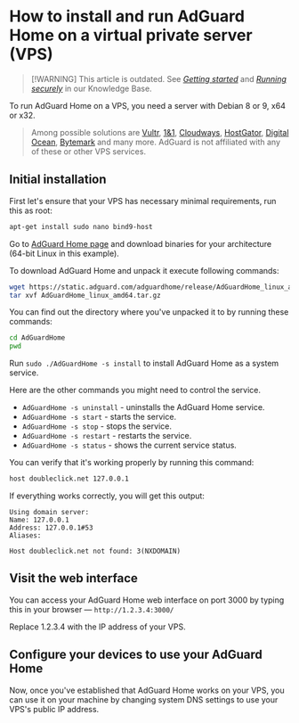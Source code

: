  # How to install and run AdGuard Home on a virtual private server (VPS)

 >  [!WARNING]
 >  This article is outdated.  See [*Getting started*][kb-start] and [*Running securely*][kb-sec] in our Knowledge Base.

[kb-sec]:   https://adguard-dns.io/kb/adguard-home/running-securely/
[kb-start]: https://adguard-dns.io/kb/adguard-home/getting-started/



To run AdGuard Home on a VPS, you need a server with Debian 8 or 9, x64 or x32.

>Among possible solutions are [Vultr](https://www.vultr.com/), [1&1](https://www.1and1.co.uk/dynamic-cloud-server#configure-server), [Cloudways](https://www.cloudways.com/), [HostGator](https://hostgator.com/), [Digital Ocean](https://www.digitalocean.com/), [Bytemark](https://www.bytemark.co.uk/cloud-hosting/) and many more. AdGuard is not affiliated with any of these or other VPS services.

## Initial installation

First let's ensure that your VPS has necessary minimal requirements, run this as root:
```sh
apt-get install sudo nano bind9-host
```

Go to [AdGuard Home page](https://github.com/AdguardTeam/AdGuardHome#installation) and download binaries for your architecture (64-bit Linux in this example).

To download AdGuard Home and unpack it execute following commands:
```sh
wget https://static.adguard.com/adguardhome/release/AdGuardHome_linux_amd64.tar.gz
tar xvf AdGuardHome_linux_amd64.tar.gz
```

You can find out the directory where you've unpacked it to by running these commands:
```sh
cd AdGuardHome
pwd
```

Run `sudo ./AdGuardHome -s install` to install AdGuard Home as a system service.

Here are the other commands you might need to control the service.

* `AdGuardHome -s uninstall` - uninstalls the AdGuard Home service.
* `AdGuardHome -s start` - starts the service.
* `AdGuardHome -s stop` - stops the service.
* `AdGuardHome -s restart` - restarts the service.
* `AdGuardHome -s status` - shows the current service status.

You can verify that it's working properly by running this command:
```sh
host doubleclick.net 127.0.0.1
```

If everything works correctly, you will get this output:
```none
Using domain server:
Name: 127.0.0.1
Address: 127.0.0.1#53
Aliases:

Host doubleclick.net not found: 3(NXDOMAIN)
```

## Visit the web interface
You can access your AdGuard Home web interface on port 3000 by typing this in your browser — `http://1.2.3.4:3000/`

Replace 1.2.3.4 with the IP address of your VPS.

## Configure your devices to use your AdGuard Home

Now, once you've established that AdGuard Home works on your VPS, you can use it on your machine by changing system DNS settings to use your VPS's public IP address.
